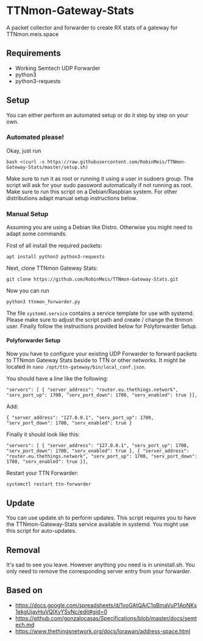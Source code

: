 # TTNmon-Gateway-Stats
A packet collector and forwarder to create RX stats of a gateway for TTNmon.meis.space

## Requirements
- Working Semtech UDP Forwarder
- python3
- python3-requests

## Setup
You can either perform an automated setup or do it step by step on your own.
### Automated please!
Okay, just run

``bash <(curl -s https://raw.githubusercontent.com/RobinMeis/TTNmon-Gateway-Stats/master/setup.sh)``

Make sure to run it as root or running it using a user in sudoers group. The script will ask for your sudo password automatically if not running as root. Make sure to run this script on a Debian/Raspbian system. For other distributions adapt manual setup instructions below.

### Manual Setup
Assuming you are using a Debian like Distro. Otherwise you might need to adapt some commands.

First of all install the required packets:

``apt install python3 python3-requests``

Next, clone TTNmon Gateway Stats:

``git clone https://github.com/RobinMeis/TTNmon-Gateway-Stats.git``

Now you can run

``python3 ttnmon_forwarder.py``

The file `systemd.service` contains a service template for use with systemd. Please make sure to adjust the script path and create / change the ttnmon user. Finally follow the instructions provided below for Polyforwarder Setup.

#### Polyforwarder Setup
Now you have to configure your existing UDP Forwarder to forward packets to TTNmon Gateway Stats beside to TTN or other networks. It might be located in `nano /opt/ttn-gateway/bin/local_conf.json`.

You should have a line like the following:

``"servers": [ { "server_address": "router.eu.thethings.network", "serv_port_up": 1700, "serv_port_down": 1700, "serv_enabled": true }],``

Add:

``{ "server_address": "127.0.0.1", "serv_port_up": 1700, "serv_port_down": 1700, "serv_enabled": true }``

Finally it should look like this:

``"servers": [ { "server_address": "127.0.0.1", "serv_port_up": 1700, "serv_port_down": 1700, "serv_enabled": true }, { "server_address": "router.eu.thethings.network", "serv_port_up": 1700, "serv_port_down": 1700, "serv_enabled": true }],``

Restart your TTN Forwarder:

``systemctl restart ttn-forwarder``

## Update
You can use update.sh to perform updates. This script requires you to have the TTNmon-Gateway-Stats service available in systemd. You might use this script for auto-updates.

## Removal
It's sad to see you leave. However anything you need is in uninstall.sh. You only need to remove the corresponding server entry from your forwarder.

## Based on
- https://docs.google.com/spreadsheets/d/1voGAtQAjC1qBmaVuP1ApNKs1ekgUjavHuVQIXyYSvNc/edit#gid=0
- https://github.com/gonzalocasas/Specifications/blob/master/docs/semtech.md
- https://www.thethingsnetwork.org/docs/lorawan/address-space.html
